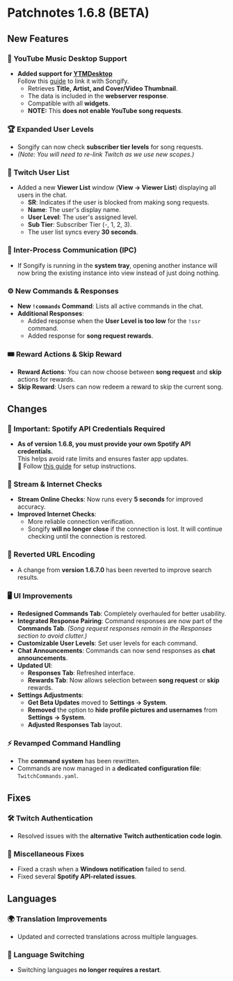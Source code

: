 # Patchnotes 1.6.8 (BETA)

## New Features
### 🎵 YouTube Music Desktop Support
- **Added support for [YTMDesktop](https://github.com/ytmdesktop/ytmdesktop)**  
  Follow this [guide](https://github.com/songify-rocks/Songify/blob/master/YTMDestkop.md) to link it with Songify.
  - Retrieves **Title, Artist, and Cover/Video Thumbnail**.
  - The data is included in the **webserver response**.
  - Compatible with all **widgets**.
  - **NOTE:** This **does not enable YouTube song requests**.

### 🏆 Expanded User Levels
- Songify can now check **subscriber tier levels** for song requests.
- *(Note: You will need to re-link Twitch as we use new scopes.)*

### 👥 Twitch User List
- Added a new **Viewer List** window (**View -> Viewer List**) displaying all users in the chat.
  - **SR**: Indicates if the user is blocked from making song requests.
  - **Name**: The user's display name.
  - **User Level**: The user's assigned level.
  - **Sub Tier**: Subscriber Tier (-, 1, 2, 3).
  - The user list syncs every **30 seconds**.

### 🔄 Inter-Process Communication (IPC)
- If Songify is running in the **system tray**, opening another instance will now bring the existing instance into view instead of just doing nothing.

### ⚙️ New Commands & Responses
- **New `!commands` Command**: Lists all active commands in the chat.
- **Additional Responses**:
  - Added response when the **User Level is too low** for the `!ssr` command.
  - Added response for **song request rewards**.

### 🎟️ Reward Actions & Skip Reward
- **Reward Actions**: You can now choose between **song request** and **skip** actions for rewards.
- **Skip Reward**: Users can now redeem a reward to skip the current song.

## Changes
### 🔑 Important: Spotify API Credentials Required
- **As of version 1.6.8, you must provide your own Spotify API credentials.**  
  This helps avoid rate limits and ensures faster app updates.  
  📖 Follow [this guide](https://github.com/songify-rocks/Songify/wiki/Setting-up-song-requests#spotify-setup) for setup instructions.

### 📡 Stream & Internet Checks
- **Stream Online Checks**: Now runs every **5 seconds** for improved accuracy.
- **Improved Internet Checks**:
  - More reliable connection verification.
  - Songify **will no longer close** if the connection is lost. It will continue checking until the connection is restored.

### 🔄 Reverted URL Encoding
- A change from **version 1.6.7.0** has been reverted to improve search results.

### 🖥️ UI Improvements
- **Redesigned Commands Tab**: Completely overhauled for better usability.
- **Integrated Response Pairing**: Command responses are now part of the **Commands Tab**.
  *(Song request responses remain in the Responses section to avoid clutter.)*
- **Customizable User Levels**: Set user levels for each command.
- **Chat Announcements**: Commands can now send responses as **chat announcements**.
- **Updated UI**:
  - **Responses Tab**: Refreshed interface.
  - **Rewards Tab**: Now allows selection between **song request** or **skip** rewards.
- **Settings Adjustments**:
  - **Get Beta Updates** moved to **Settings -> System**.
  - **Removed** the option to **hide profile pictures and usernames** from **Settings -> System**.
  - **Adjusted Responses Tab** layout.

### ⚡ Revamped Command Handling
- The **command system** has been rewritten.
- Commands are now managed in a **dedicated configuration file**: `TwitchCommands.yaml`.

## Fixes
### 🛠️ Twitch Authentication
- Resolved issues with the **alternative Twitch authentication code login**.

### 🐞 Miscellaneous Fixes
- Fixed a crash when a **Windows notification** failed to send.
- Fixed several **Spotify API-related issues**.

## Languages
### 🌍 Translation Improvements
- Updated and corrected translations across multiple languages.

### 🔄 Language Switching
- Switching languages **no longer requires a restart**.

